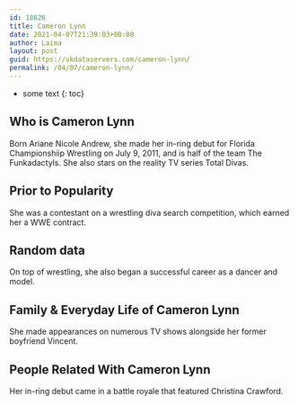 ```yaml
---
id: 18626
title: Cameron Lynn
date: 2021-04-07T21:39:03+00:00
author: Laima
layout: post
guid: https://ukdataservers.com/cameron-lynn/
permalink: /04/07/cameron-lynn/
---
```


* some text
{: toc}


## Who is Cameron Lynn
                  
                  
                  
Born Ariane Nicole Andrew, she made her in-ring debut for Florida Championshiip Wrestling on July 9, 2011, and is half of the team The Funkadactyls. She also stars on the reality TV series Total Divas. 
                  
              
            
              
            
                
                
                
## Prior to Popularity
                  
                  
                  
She was a contestant on a wrestling diva search competition, which earned her a WWE contract. 
                  
              
            
              
            
                
                
                
## Random data
                  
                  
                  
On top of wrestling, she also began a successful career as a dancer and model. 
                  
              
            
              
            
                
                
                
## Family & Everyday Life of Cameron Lynn
                  
                  
                  
She made appearances on numerous TV shows alongside her former boyfriend Vincent. 
                  
              
            
              
            
                
                
                
## People Related With Cameron Lynn
                  
                  
                  
Her in-ring debut came in a battle royale that featured Christina Crawford. 
                  
              
            
              
            
                
              
            
              
              
            
            
              
            
          
          
          